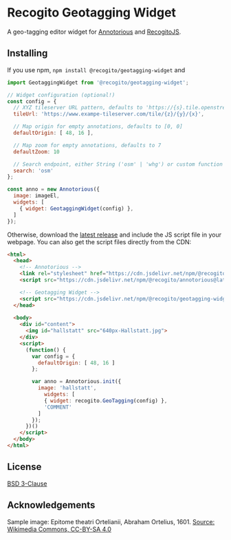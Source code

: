 # Recogito Geotagging Widget

A geo-tagging editor widget for [Annotorious](https://annotorious.com) and 
[RecogitoJS](https://github.com/recogito/recogito-js).

## Installing

If you use npm, `npm install @recogito/geotagging-widget` and

```js
import GeotaggingWidget from '@recogito/geotagging-widget';

// Widget configuration (optional!)
const config = {
  // XYZ tileserver URL pattern, defaults to 'https://{s}.tile.openstreetmap.org/{z}/{x}/{y}.png',
  tileUrl: 'https://www.exampe-tileserver.com/tile/{z}/{y}/{x}',

  // Map origin for empty annotations, defaults to [0, 0]
  defaultOrigin: [ 48, 16 ],

  // Map zoom for empty annotations, defaults to 7
  defaultZoom: 10

  // Search endpoint, either String ('osm' | 'whg') or custom function
  search: 'osm'
};

const anno = new Annotorious({
  image: imageEl,
  widgets: [
    { widget: GeotaggingWidget(config) },
  ]
});
```

Otherwise, download the [latest release](https://github.com/recogito/geotagging-widget/releases) and include the JS script
file in your webpage. You can also get the script files directly from the CDN:

```html
<html>
  <head>
    <!-- Annotorious -->
    <link rel="stylesheet" href="https://cdn.jsdelivr.net/npm/@recogito/annotorious@latest/dist/annotorious.min.css">
    <script src="https://cdn.jsdelivr.net/npm/@recogito/annotorious@latest/dist/annotorious.min.js"></script>

    <!-- Geotagging Widget -->
    <script src="https://cdn.jsdelivr.net/npm/@recogito/geotagging-widget@latest"></script>
  </head>
  
  <body>
    <div id="content">
      <img id="hallstatt" src="640px-Hallstatt.jpg">
    </div>
    <script>
      (function() {
        var config = {
          defaultOrigin: [ 48, 16 ]
        };

        var anno = Annotorious.init({
          image: 'hallstatt',
            widgets: [
            { widget: recogito.GeoTagging(config) },
            'COMMENT'
          ]
        });
      })()
    </script>
  </body>
</html>
```
## License

[BSD 3-Clause](https://github.com/recogito/geotagging-widget/blob/main/LICENSE)

## Acknowledgements

Sample image: Epitome theatri Ortelianii, Abraham Ortelius, 1601.
[Source: Wikimedia Commons, CC-BY-SA 4.0](https://commons.wikimedia.org/wiki/File:Epitome_theatri_Ortelianii,_Abraham_Ortelio.jpg)
